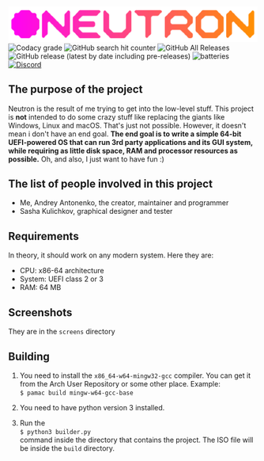 ![logo](https://github.com/portasynthinca3/neutron/blob/master/gfx/logo.png "logo")\
![Codacy grade](https://img.shields.io/codacy/grade/3db2b0cbdd72413a944b0a5004dc3dd8)
![GitHub search hit counter](https://img.shields.io/github/search/portasynthinca3/neutron/goto)
![GitHub All Releases](https://img.shields.io/github/downloads/portasynthinca3/neutron/total)
![GitHub release (latest by date including pre-releases)](https://img.shields.io/github/v/release/portasynthinca3/neutron?include_prereleases)
![batteries](https://img.shields.io/badge/batteries-included-brightgreen)
[![Discord](https://img.shields.io/discord/683727891976290321?label=Our%20Discord%20server%21)](https://discord.gg/djFDPYS)
## The purpose of the project
Neutron is the result of me trying to get into the low-level stuff.
This project is **not** intended to do some crazy stuff like replacing the giants like Windows, Linux and macOS. That's just not possible. However, it doesn't mean i don't have an end goal. **The end goal is to write a simple 64-bit UEFI-powered OS that can run 3rd party applications and its GUI system, while requiring as little disk space, RAM and processor resources as possible.** Oh, and also, I just want to have fun :)
## The list of people involved in this project
*   Me, Andrey Antonenko, the creator, maintainer and programmer
*   Sasha Kulichkov, graphical designer and tester
## Requirements
In theory, it should work on any modern system. Here they are:
*   CPU: x86-64 architecture
*   System: UEFI class 2 or 3
*   RAM: 64 MB
## Screenshots
They are in the `screens` directory
## Building
1.  You need to install the `x86_64-w64-mingw32-gcc` compiler. You can get it from the Arch User Repository or
some other place. Example:\
`$ pamac build mingw-w64-gcc-base`

2.  You need to have python version 3 installed.

3.  Run the\
`$ python3 builder.py`\
command inside the directory that contains the project. The ISO file will be inside the `build` directory.